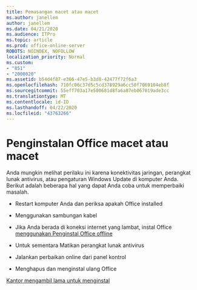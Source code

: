 ```yaml
---
title: Pemasangan macet atau macet
ms.author: janellem
author: janellem
ms.date: 04/21/2020
ms.audience: ITPro
ms.topic: article
ms.prod: office-online-server
ROBOTS: NOINDEX, NOFOLLOW
localization_priority: Normal
ms.custom:
- "851"
- "2000020"
ms.assetid: b54d4f87-e366-47e5-b3d8-42477f72f6a3
ms.openlocfilehash: 710fc06c37d5c5cd378929a6cc50f7069104eb8f
ms.sourcegitcommit: 55eff703a17e500681d8fa6a87eb067019ade3cc
ms.translationtype: MT
ms.contentlocale: id-ID
ms.lasthandoff: 04/22/2020
ms.locfileid: "43763266"
---
```

# <a name="office-installation-hangs-or-gets-stuck"></a>Penginstalan Office macet atau macet

Anda mungkin melihat perilaku ini karena konektivitas jaringan, perangkat lunak antivirus, atau pengaturan Windows Update di komputer Anda. Berikut adalah beberapa hal yang dapat Anda coba untuk memperbaiki masalah.
  
- Restart komputer Anda dan periksa apakah Office installed

- Menggunakan sambungan kabel

- Jika Anda berada di koneksi internet yang lambat, instal Office [menggunakan Penginstal Office offline](https://support.office.com/article/f0a85fe7-118f-41cb-a791-d59cef96ad1c?wt.mc_id=Alchemy_ClientDIA)

- Untuk sementara Matikan perangkat lunak antivirus

- Jalankan perbaikan online dari panel kontrol

- Menghapus dan menginstal ulang Office

[Kantor mengambil lama untuk menginstal](https://support.office.com/article/0f09f357-3fef-42a6-b8aa-cef4c6c44bdf?wt.mc_id=Alchemy_ClientDIA)
  